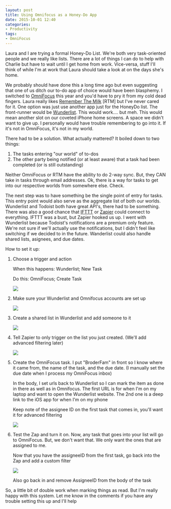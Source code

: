 ```yaml
---
layout: post
title: Using Omnifocus as a Honey-Do App
date: 2015-10-01 12:40
categories:
- Productivity
tags:
- OmniFocus
---
```


Laura and I are trying a formal Honey-Do List. We're both very task-oriented people and we really like lists. There are a lot of things I can do to help with Charlie but have to wait until I get home from work. Vice-versa, stuff I'll think of while I'm at work that Laura should take a look at on the days she's home. 

We probably should have done this a long time ago but even suggesting that one of us ditch our to-do app of choice would have been blasphemy. I switched to [OmniFocus](http://apple.co/1CHgCmI "Omnifocus") this year and you'd have to pry it from my cold dead fingers. Laura really likes [Remember The Milk](http://apple.co/1Vqhyo8 "Remember The Milk") [RTM] but I've never cared for it. One option was just use another app just for the HoneyDo list. The front-runner would be [Wunderlist](http://apple.co/1PQawlI "WunderList"). This would work.... but meh. This would mean another slot on our coveted iPhone home screens. A space we didn't want to give up. I personally would have trouble remembering to go into it. If it's not in OmniFocus, it's not in my world.

There had to be a solution. What actually mattered? It boiled down to two things:

1. The tasks entering "our world" of to-dos
2. The other party being notified (or at least aware) that a task had been completed (or is still outstanding)

Neither OmniFocus or RTM have the ability to do 2-way sync. But, they CAN take in tasks through email addresses. Ok, there is a way for tasks to get into our respective worlds from somewhere else. Check.

The next step was to have something be the single point of entry for tasks. This entry point would also serve as the aggregate list of both our worlds. Wunderlist and Todoist both have great API's, there had to be something. There was also a good chance that [IFTTT](https://ifttt.com/ "IFTTT") or [Zapier](https://zapier.com "Zapier") could connect to everything. IFTTT was a bust, but Zapier hooked us up. I went with Wunderlist because Todoist's notifications are a premium only feature. We're not sure if we'll actually use the notifications, but I didn't feel like switching if we decided to in the future. Wanderlist could also handle shared lists, asignees, and due dates.

How to set it up:

1. Choose a trigger and action
	
	When this happens: Wunderlist; New Task
	
	Do this: OmniFocus; Create Task
	
	![](https://farm1.staticflickr.com/719/21681067339_db906f98a5_o_d.png)
	
1. Make sure your Wunderlist and Omnifocus accounts are set up

	![](https://farm6.staticflickr.com/5809/21679942520_236c324ea8_o_d.png)
	
1. Create a shared list in Wunderlist and add someone to it

	![](https://farm1.staticflickr.com/709/21680180338_e6cc122036_o_d.png)
	
1. Tell Zapier to only trigger on the list you just created. (We'll add advanced filtering later)

	![](https://farm6.staticflickr.com/5691/21680197978_0b416d2374_o_d.png)
	
1. Create the OmniFocus task. I put "BroderFam" in front so I know where it came from, the name of the task, and the due date. (I manually set the due date when I process my OmniFocus inbox)

	In the body, I set urls back to Wunderlist so I can mark the item as done in there as well as in Omnifocus. The first URL is for when I'm on my laptop and want to open the Wunderlist website. The 2nd one is a deep link to the iOS app for when I'm on my phone
	
	Keep note of the assignee ID on the first task that comes in, you'll want it for advanced filtering

	![](https://farm1.staticflickr.com/590/21245318674_4fbd5a2429_o_d.png)
	
1. Test the Zap and turn it on. Now, any task that goes into your list will go to OmniFocus. But, we don't want that. We only want the ones that are assigned to me.

	Now that you have the assigneeID from the first task, go back into the Zap and add a custom filter
	
	![](https://farm6.staticflickr.com/5658/21841976776_1f20a8cf24_o_d.png)
	
	Also go back in and remove AssigneeID from the body of the task
	
So, a little bit of double work when marking things as read. But I'm really happy with this system. Let me know in the comments if you have any trouble setting this up and I'll help